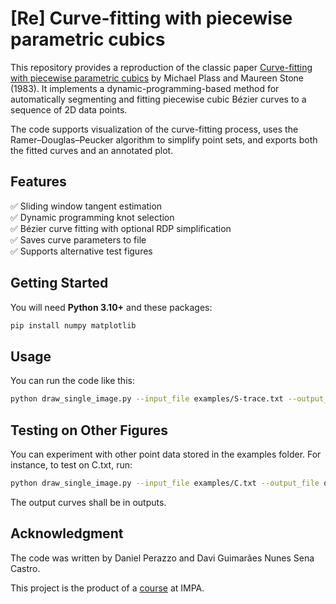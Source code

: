 # [Re] Curve-fitting with piecewise parametric cubics

This repository provides a reproduction of the classic paper [Curve-fitting with piecewise parametric cubics](https://dl.acm.org/doi/10.1145/800059.801153) by Michael Plass and Maureen Stone (1983). It implements a dynamic-programming-based method for automatically segmenting and fitting piecewise cubic Bézier curves to a sequence of 2D data points.  

The code supports visualization of the curve-fitting process, uses the Ramer–Douglas–Peucker algorithm to simplify point sets, and exports both the fitted curves and an annotated plot.

## Features

✅ Sliding window tangent estimation  
✅ Dynamic programming knot selection  
✅ Bézier curve fitting with optional RDP simplification  
✅ Saves curve parameters to file  
✅ Supports alternative test figures

## Getting Started

You will need **Python 3.10+** and these packages:

```bash
pip install numpy matplotlib
```

## Usage
You can run the code like this:

```bash
python draw_single_image.py --input_file examples/S-trace.txt --output_file outputs_svg/S_svg.png
```

## Testing on Other Figures
You can experiment with other point data stored in the examples folder. For instance, to test on C.txt, run:

```bash
python draw_single_image.py --input_file examples/C.txt --output_file outputs_svg/C_txt.png
```

The output curves shall be in outputs.

## Acknowledgment
The code was written by Daniel Perazzo and Davi Guimarães Nunes Sena Castro.

This project is the product of a [course](https://lhf.impa.br/cursos/tmg/) at IMPA.

